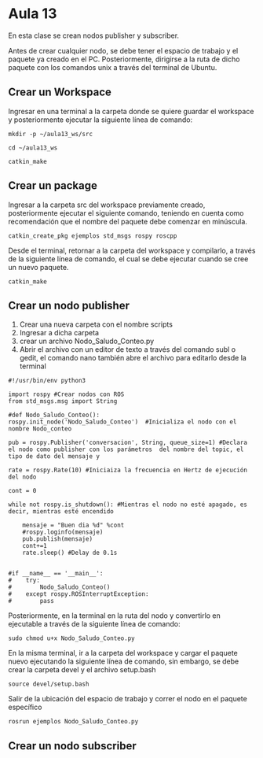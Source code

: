 <h1>Aula 13</h1>

En esta clase se crean nodos publisher y subscriber.

Antes de crear cualquier nodo, se debe tener el espacio de trabajo y el paquete ya creado en el PC. Posteriormente, dirigirse a la ruta de dicho paquete con los comandos unix a través del terminal de Ubuntu.

<h2>Crear un Workspace</h2>

Ingresar en una terminal a la carpeta donde se quiere guardar el workspace y posteriormente ejecutar la siguiente línea de comando:

```
mkdir -p ~/aula13_ws/src

cd ~/aula13_ws

catkin_make
```
<h2>Crear un package</h2>

Ingresar a la carpeta src del workspace previamente creado, posteriormente ejecutar el siguiente comando, teniendo en cuenta como recomendación que el nombre del paquete debe comenzar en minúscula.

```
catkin_create_pkg ejemplos std_msgs rospy roscpp
```

Desde el terminal, retornar a la carpeta del workspace y compilarlo, a través de la siguiente línea de comando, el cual se debe ejecutar cuando se cree un nuevo paquete.

```
catkin_make
```

<h2>Crear un nodo publisher</h2>

1. Crear una nueva carpeta con el nombre scripts
2. Ingresar a dicha carpeta
3. crear un archivo Nodo_Saludo_Conteo.py
4. Abrir el archivo con un editor de texto a través del comando subl o gedit, el comando nano también abre el archivo para editarlo desde la terminal

```
#!/usr/bin/env python3

import rospy #Crear nodos con ROS
from std_msgs.msg import String

#def Nodo_Saludo_Conteo():
rospy.init_node('Nodo_Saludo_Conteo')  #Inicializa el nodo con el nombre Nodo_conteo

pub = rospy.Publisher('conversacion', String, queue_size=1) #Declara el nodo como publisher con los parámetros  del nombre del topic, el tipo de dato del mensaje y 

rate = rospy.Rate(10) #Iniciaiza la frecuencia en Hertz de ejecución del nodo

cont = 0

while not rospy.is_shutdown(): #Mientras el nodo no esté apagado, es decir, mientras esté encendido

    mensaje = "Buen dia %d" %cont
    #rospy.loginfo(mensaje)
    pub.publish(mensaje)
    cont+=1
    rate.sleep() #Delay de 0.1s


#if __name__ == '__main__':
#    try:
#        Nodo_Saludo_Conteo()
#    except rospy.ROSInterruptException:
#        pass
```

Posteriormente, en la terminal en la ruta del nodo y convertirlo en ejecutable a través de la siguiente línea de comando:

```
sudo chmod u+x Nodo_Saludo_Conteo.py
```

En la misma terminal, ir a la carpeta del workspace y cargar el paquete nuevo ejecutando la siguiente línea de comando, sin embargo, se debe crear la carpeta devel y el archivo setup.bash

```
source devel/setup.bash
```
Salir de la ubicación del espacio de trabajo y correr el nodo en el paquete específico
```
rosrun ejemplos Nodo_Saludo_Conteo.py
```


<h2>Crear un nodo subscriber</h2>